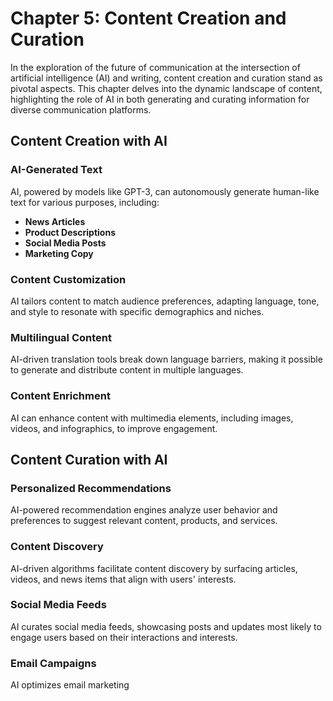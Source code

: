 Chapter 5: Content Creation and Curation
========================================

In the exploration of the future of communication at the intersection of artificial intelligence (AI) and writing, content creation and curation stand as pivotal aspects. This chapter delves into the dynamic landscape of content, highlighting the role of AI in both generating and curating information for diverse communication platforms.

Content Creation with AI
------------------------

### **AI-Generated Text**

AI, powered by models like GPT-3, can autonomously generate human-like text for various purposes, including:

* **News Articles**
* **Product Descriptions**
* **Social Media Posts**
* **Marketing Copy**

### **Content Customization**

AI tailors content to match audience preferences, adapting language, tone, and style to resonate with specific demographics and niches.

### **Multilingual Content**

AI-driven translation tools break down language barriers, making it possible to generate and distribute content in multiple languages.

### **Content Enrichment**

AI can enhance content with multimedia elements, including images, videos, and infographics, to improve engagement.

Content Curation with AI
------------------------

### **Personalized Recommendations**

AI-powered recommendation engines analyze user behavior and preferences to suggest relevant content, products, and services.

### **Content Discovery**

AI-driven algorithms facilitate content discovery by surfacing articles, videos, and news items that align with users' interests.

### **Social Media Feeds**

AI curates social media feeds, showcasing posts and updates most likely to engage users based on their interactions and interests.

### **Email Campaigns**

AI optimizes email marketing
